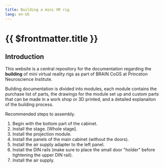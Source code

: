 ```yaml
---
title: Building a mini VR rig
lang: en-US
---
```


# {{ $frontmatter.title }}

## Introduction

This website is a central repository for the documentation regarding the **building** of mini virtual reality rigs as part of BRAIN CoGS at Princeton Neuroscience Institute.

Building documentation is divided into modules, each module contains the purchase list of parts, the drawings for the module set up and custom parts that can be made in a work shop or 3D printed, and a detailed explanaiton of the building process.

Recommended steps to assembly.
1. Begin with the bottom part of the cabinet.
2. Install the stage. [Whole stage].
3. Install the projection module.
4. Install the panels of the main cabinet (without the doors).
5. Install the air supply adapter to the left panel.
5. Install the DIN rails (make sure to place the small door "holder" before tightening the upper DIN rail).
5. Install the air supply.

